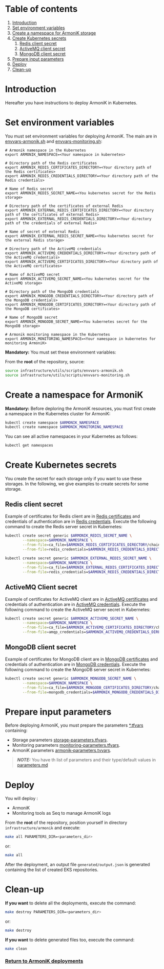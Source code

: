 # Table of contents

1. [Introduction](#introduction)
2. [Set environment variables](#set-environment-variables)
3. [Create a namespace for ArmoniK storage](#create-a-namespace-for-armonik-storage)
4. [Create Kubernetes secrets](#create-kubernetes-secrets)
    1. [Redis client secret](#redis-client-secret)
    2. [ActiveMQ client secret](#activemq-client-secret)
    3. [MongoDB client secret](#mongodb-client-secret)
5. [Prepare input parameters](#prepare-input-parameters)
6. [Deploy](#deploy)
7. [Clean-up](#clean-up)

# Introduction

Hereafter you have instructions to deploy ArmoniK in Kubernetes.

# Set environment variables

You must set environment variables for deploying ArmoniK. The main are
in [envvars-armonik.sh](../utils/scripts/envvars-armonik.sh)
and [envvars-monitoring.sh](../utils/scripts/envvars-monitoring.sh):

```buildoutcfg
# Armonik namespace in the Kubernetes
export ARMONIK_NAMESPACE=<Your namespace in kubernetes>

# Directory path of the Redis certificates
export ARMONIK_REDIS_CERTIFICATES_DIRECTORY=<Your directory path of the Redis certificates>
export ARMONIK_REDIS_CREDENTIALS_DIRECTORY=<Your directory path of the Redis credentials>
    
# Name of Redis secret
export ARMONIK_REDIS_SECRET_NAME=<You kubernetes secret for the Redis storage>

# Directory path of the certificates of external Redis
export ARMONIK_EXTERNAL_REDIS_CERTIFICATES_DIRECTORY=<Your directory path of the certificates of external Redis>
export ARMONIK_EXTERNAL_REDIS_CREDENTIALS_DIRECTORY=<Your directory path of the credentials of external Redis>
    
# Name of secret of external Redis
export ARMONIK_EXTERNAL_REDIS_SECRET_NAME=<You kubernetes secret for the external Redis storage>

# Directory path of the ActiveMQ credentials
export ARMONIK_ACTIVEMQ_CREDENTIALS_DIRECTORY=<Your directory path of the ActiveMQ credentials>
export ARMONIK_ACTIVEMQ_CERTIFICATES_DIRECTORY=<Your directory path of the ActiveMQ certificates>
    
# Name of ActiveMQ secret
export ARMONIK_ACTIVEMQ_SECRET_NAME=<You kubernetes secret for the ActiveMQ storage>

# Directory path of the MongoDB credentials
export ARMONIK_MONGODB_CREDENTIALS_DIRECTORY=<Your directory path of the MongoDB credentials>
export ARMONIK_MONGODB_CERTIFICATES_DIRECTORY=<Your directory path of the MongoDB certificates>

# Name of MongoDB secret
export ARMONIK_MONGODB_SECRET_NAME=<You kubernetes secret for the MongoDB storage>
```

```buildoutcfg
# Armonik monitoring namespace in the Kubernetes
export ARMONIK_MONITORING_NAMESPACE=<Your namespace in kubernetes for monitoring ArmoniK>
```

**Mandatory:** You must set these environment variables:

From the **root** of the repository, source:

```bash
source infrastructure/utils/scripts/envvars-armonik.sh
source infrastructure/utils/scripts/envvars-monitoring.sh
```

# Create a namespace for ArmoniK

**Mandatory:** Before deploring the ArmoniK resources, you must first create a namespace in the Kubernetes cluster for
ArmoniK:

```bash
kubectl create namespace $ARMONIK_NAMESPACE
kubectl create namespace $ARMONIK_MONITORING_NAMESPACE
```

You can see all active namespaces in your Kubernetes as follows:

```bash
kubectl get namespaces
```

# Create Kubernetes secrets

You create the secret for each storage only if you want to use these storages. In the following, we give examples to
create secrets for some storage.

## Redis client secret

Example of certificates for Redis client are in [Redis certificates](../security/certificates) and credentials of
authentication are in [Redis credentials](../security/credentials). Execute the following command to create the Redis
server secret in Kubernetes:

```bash
kubectl create secret generic $ARMONIK_REDIS_SECRET_NAME \
        --namespace=$ARMONIK_NAMESPACE \
        --from-file=ca_file=$ARMONIK_REDIS_CERTIFICATES_DIRECTORY/chain.p7b \
        --from-file=redis_credentials=$ARMONIK_REDIS_CREDENTIALS_DIRECTORY/redis-credentials.json
        
kubectl create secret generic $ARMONIK_EXTERNAL_REDIS_SECRET_NAME \
        --namespace=$ARMONIK_NAMESPACE \
        --from-file=ca_file=$ARMONIK_EXTERNAL_REDIS_CERTIFICATES_DIRECTORY/chain.p7b \
        --from-file=redis_credentials=$ARMONIK_REDIS_CREDENTIALS_DIRECTORY/redis-credentials.json
```

## ActiveMQ Client secret

Example of certificates for ActiveMQ client are in [ActiveMQ certificates](../security/certificates) and credentials of
authentication are in [ActiveMQ credentials](../security/credentials). Execute the following command to create the
ActiveMQ server secret in Kubernetes:

```bash
kubectl create secret generic $ARMONIK_ACTIVEMQ_SECRET_NAME \
        --namespace=$ARMONIK_NAMESPACE \
        --from-file=ca_file=$ARMONIK_ACTIVEMQ_CERTIFICATES_DIRECTORY/chain.p7b \
        --from-file=amqp_credentials=$ARMONIK_ACTIVEMQ_CREDENTIALS_DIRECTORY/amqp-credentials.json
```

## MongoDB client secret

Example of certificates for MongoDB client are in [MongoDB certificates](../security/certificates) and credentials of
authentication are in [MongoDB credentials](../security/credentials). Execute the following command to create the
MongoDB server secret in Kubernetes:

```bash
kubectl create secret generic $ARMONIK_MONGODB_SECRET_NAME \
        --namespace=$ARMONIK_NAMESPACE \
        --from-file=ca_file=$ARMONIK_MONGODB_CERTIFICATES_DIRECTORY/chain.p7b \
        --from-file=mongodb_credentials=$ARMONIK_MONGODB_CREDENTIALS_DIRECTORY/mongodb-credentials.json
```

# Prepare input parameters

Before deploying ArmoniK, you must prepare the parameters [*.tfvars](parameters) containing:

* Storage parameters [storage-parameters.tfvars](parameters/storage-parameters.tfvars).
* Monitoring parameters [monitoring-parameters.tfvars](parameters/monitoring-parameters.tfvars).
* ArmoniK parameters [armonik-parameters.tvvars](parameters/armonik-parameters.tfvars).

> **_NOTE:_** You have th list of parameters and their type/default values in [parameters.md](parameters.md)

# Deploy

You will deploy :

* ArmoniK
* Monitoring tools as Seq to manage ArmoniK logs

From the **root** of the repository, position yourself in directory `infrastructure/armonik` and execute:

```bash
make all PARAMETERS_DIR=<parameters_dir>
```

or:

```bash
make all
```

After the deployment, an output file `generated/output.json` is generated containing the list of created EKS
repositories.

# Clean-up

**If you want** to delete all the deployments, execute the command:

```bash
make destroy PARAMETERS_DIR=<parameters_dir>
```

or:

```bash
make destroy
```

**If you want** to delete generated files too, execute the command:

```bash
make clean
```

### [Return to ArmoniK deployments](../../../infrastructure/README.md#armonik-deployments)